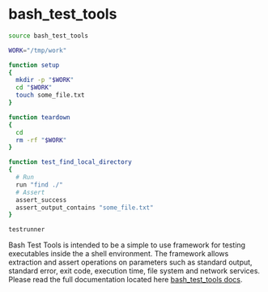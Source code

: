 # bash_test_tools

```bash
source bash_test_tools

WORK="/tmp/work"

function setup
{
  mkdir -p "$WORK"
  cd "$WORK"
  touch some_file.txt
}

function teardown
{
  cd
  rm -rf "$WORK"
}

function test_find_local_directory
{
  # Run
  run "find ./"
  # Assert
  assert_success
  assert_output_contains "some_file.txt"
}

testrunner
```
Bash Test Tools is intended to be a simple to use framework for testing executables inside the
a shell environment. The framework allows extraction and assert operations on parameters 
such as standard output, standard error, exit code, execution time, file system and network services.
Please read the full documentation located here [bash_test_tools docs](https://videntifier.github.com/bash_test_tools).

